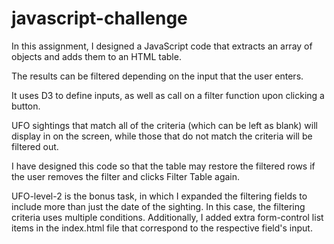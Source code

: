 # javascript-challenge
In this assignment, I designed a JavaScript code that extracts an array of objects and adds them to an HTML table.

The results can be filtered depending on the input that the user enters.

It uses D3 to define inputs, as well as call on a filter function upon clicking a button.

UFO sightings that match all of the criteria (which can be left as blank) will display in on the screen, while those that do not match the criteria will be filtered out.

I have designed this code so that the table may restore the filtered rows if the user removes the filter and clicks Filter Table again.

UFO-level-2 is the bonus task, in which I expanded the filtering fields to include more than just the date of the sighting. In this case, the filtering criteria uses multiple conditions. Additionally, I added extra form-control list items in the index.html file that correspond to the respective field's input.
